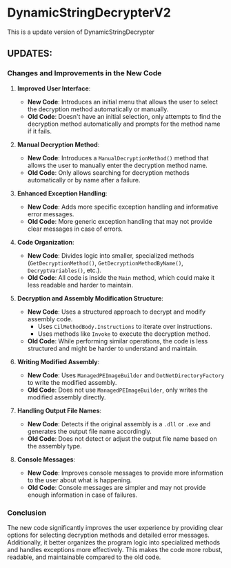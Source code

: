 # DynamicStringDecrypterV2
This is a update version of DynamicStringDecrypter
## UPDATES:

### Changes and Improvements in the New Code

1. **Improved User Interface**:
   - **New Code**: Introduces an initial menu that allows the user to select the decryption method automatically or manually.
   - **Old Code**: Doesn't have an initial selection, only attempts to find the decryption method automatically and prompts for the method name if it fails.

2. **Manual Decryption Method**:
   - **New Code**: Introduces a `ManualDecryptionMethod()` method that allows the user to manually enter the decryption method name.
   - **Old Code**: Only allows searching for decryption methods automatically or by name after a failure.

3. **Enhanced Exception Handling**:
   - **New Code**: Adds more specific exception handling and informative error messages.
   - **Old Code**: More generic exception handling that may not provide clear messages in case of errors.

4. **Code Organization**:
   - **New Code**: Divides logic into smaller, specialized methods (`GetDecryptionMethod()`, `GetDecryptionMethodByName()`, `DecryptVariables()`, etc.).
   - **Old Code**: All code is inside the `Main` method, which could make it less readable and harder to maintain.

5. **Decryption and Assembly Modification Structure**:
   - **New Code**: Uses a structured approach to decrypt and modify assembly code.
     - Uses `CilMethodBody.Instructions` to iterate over instructions.
     - Uses methods like `Invoke` to execute the decryption method.
   - **Old Code**: While performing similar operations, the code is less structured and might be harder to understand and maintain.

6. **Writing Modified Assembly**:
   - **New Code**: Uses `ManagedPEImageBuilder` and `DotNetDirectoryFactory` to write the modified assembly.
   - **Old Code**: Does not use `ManagedPEImageBuilder`, only writes the modified assembly directly.

7. **Handling Output File Names**:
   - **New Code**: Detects if the original assembly is a `.dll` or `.exe` and generates the output file name accordingly.
   - **Old Code**: Does not detect or adjust the output file name based on the assembly type.

8. **Console Messages**:
   - **New Code**: Improves console messages to provide more information to the user about what is happening.
   - **Old Code**: Console messages are simpler and may not provide enough information in case of failures.

### Conclusion

The new code significantly improves the user experience by providing clear options for selecting decryption methods and detailed error messages. Additionally, it better organizes the program logic into specialized methods and handles exceptions more effectively. This makes the code more robust, readable, and maintainable compared to the old code.
